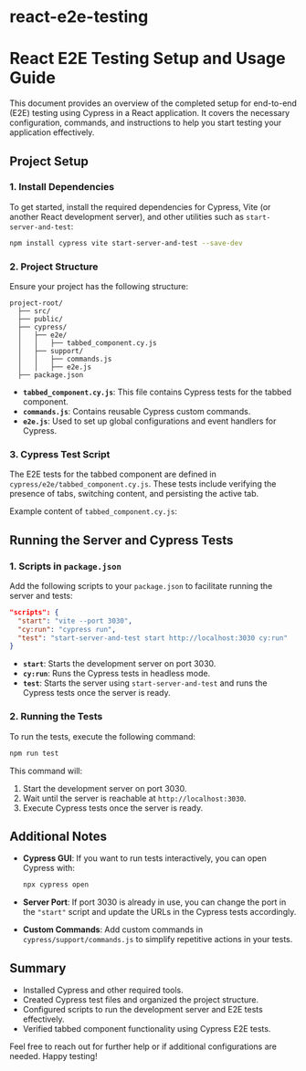 # react-e2e-testing

# React E2E Testing Setup and Usage Guide

This document provides an overview of the completed setup for end-to-end (E2E) testing using Cypress in a React application. It covers the necessary configuration, commands, and instructions to help you start testing your application effectively.

## Project Setup

### 1. Install Dependencies

To get started, install the required dependencies for Cypress, Vite (or another React development server), and other utilities such as `start-server-and-test`:

```bash
npm install cypress vite start-server-and-test --save-dev
```

### 2. Project Structure

Ensure your project has the following structure:

```
project-root/
  ├── src/
  ├── public/
  ├── cypress/
  │   ├── e2e/
  │   │   ├── tabbed_component.cy.js
  │   ├── support/
  │   │   ├── commands.js
  │   │   ├── e2e.js
  ├── package.json
```

- **`tabbed_component.cy.js`**: This file contains Cypress tests for the tabbed component.
- **`commands.js`**: Contains reusable Cypress custom commands.
- **`e2e.js`**: Used to set up global configurations and event handlers for Cypress.

### 3. Cypress Test Script

The E2E tests for the tabbed component are defined in `cypress/e2e/tabbed_component.cy.js`. These tests include verifying the presence of tabs, switching content, and persisting the active tab.

Example content of `tabbed_component.cy.js`:

## Running the Server and Cypress Tests

### 1. Scripts in `package.json`

Add the following scripts to your `package.json` to facilitate running the server and tests:

```json
"scripts": {
  "start": "vite --port 3030",
  "cy:run": "cypress run",
  "test": "start-server-and-test start http://localhost:3030 cy:run"
}
```

- **`start`**: Starts the development server on port 3030.
- **`cy:run`**: Runs the Cypress tests in headless mode.
- **`test`**: Starts the server using `start-server-and-test` and runs the Cypress tests once the server is ready.

### 2. Running the Tests

To run the tests, execute the following command:

```bash
npm run test
```

This command will:

1. Start the development server on port 3030.
2. Wait until the server is reachable at `http://localhost:3030`.
3. Execute Cypress tests once the server is ready.

## Additional Notes

- **Cypress GUI**: If you want to run tests interactively, you can open Cypress with:

  ```bash
  npx cypress open
  ```

- **Server Port**: If port 3030 is already in use, you can change the port in the `"start"` script and update the URLs in the Cypress tests accordingly.

- **Custom Commands**: Add custom commands in `cypress/support/commands.js` to simplify repetitive actions in your tests.

## Summary

- Installed Cypress and other required tools.
- Created Cypress test files and organized the project structure.
- Configured scripts to run the development server and E2E tests effectively.
- Verified tabbed component functionality using Cypress E2E tests.

Feel free to reach out for further help or if additional configurations are needed. Happy testing!
